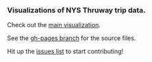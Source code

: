 ### Visualizations of NYS Thruway trip data.

Check out the [main visualization](http://technickle.github.io/thruway-sankey/chord-wheel.html).

See the [gh-pages branch](https://github.com/technickle/thruway-sankey/tree/gh-pages) for the source files.

Hit up the [issues list](https://github.com/technickle/thruway-sankey/issues) to start contributing!
